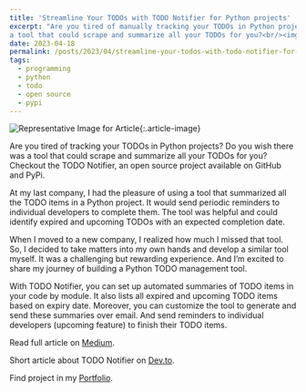```yaml
---
title: 'Streamline Your TODOs with TODO Notifier for Python projects'
excerpt: "Are you tired of manually tracking your TODOs in Python projects? Do you wish there was
a tool that could scrape and summarize all your TODOs for you?<br/><img src='https://user-images.githubusercontent.com/37182127/233436178-26c2b4be-e630-4f9b-b4c9-d58424bd365d.png' width='50%'>"
date: 2023-04-18
permalink: /posts/2023/04/streamline-your-todos-with-todo-notifier-for-python-projects/
tags:
  - programming
  - python
  - todo
  - open source
  - pypi
---
```


![Representative Image for
Article](https://user-images.githubusercontent.com/37182127/233436178-26c2b4be-e630-4f9b-b4c9-d58424bd365d.png){:.article-image}

Are you tired of tracking your TODOs in Python projects? Do you wish there was a tool
that could scrape and summarize all your TODOs for you? Checkout the TODO Notifier, an
open source project available on GitHub and PyPi.

At my last company, I had the pleasure of using a tool that summarized all the TODO
items in a Python project. It would send periodic reminders to individual developers to
complete them. The tool was helpful and could identify expired and upcoming TODOs with
an expected completion date.

When I moved to a new company, I realized how much I missed that tool. So, I decided to
take matters into my own hands and develop a similar tool myself. It was a challenging
but rewarding experience. And I’m excited to share my journey of building a Python TODO
management tool.

With TODO Notifier, you can set up automated summaries of TODO items in your code by
module. It also lists all expired and upcoming TODO items based on expiry date.
Moreover, you can customize the tool to generate and send these summaries over email.
And send reminders to individual developers (upcoming feature) to finish their TODO
items.

Read full article on
[Medium](https://at-k.medium.com/streamline-your-todos-with-todo-notifier-for-python-projects-6f95c03a2d34).

Short article about TODO Notifier on [Dev.to](https://dev.to/atkumar/streamline-your-todos-with-todo-notifier-for-python-projects-5fpe).

Find project in my
[Portfolio](https://ashu-tosh-kumar.github.io/portfolio/portfolio-99999-todonotifier/).
